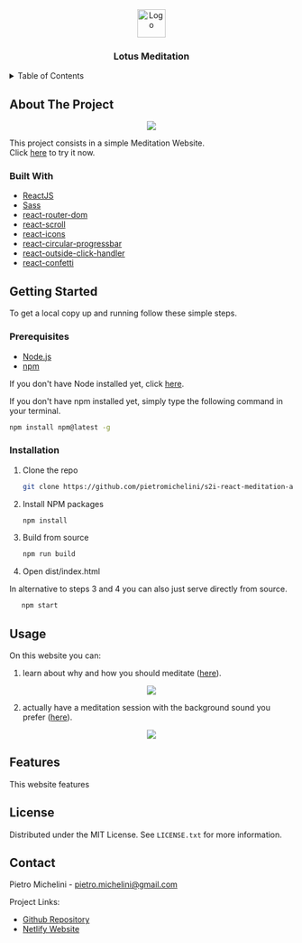 <!-- PROJECT LOGO -->
<div align="center">
  <a href="https://github.com/pietromichelini/s2i-react-meditation-app/">
    <img src="public/favicon.ico" alt="Logo" width="50" height="50">
  </a>
<h3 align="center">Lotus Meditation</h3>
</div>


<!-- TABLE OF CONTENTS -->
<details>
  <summary>Table of Contents</summary>
  <ol>
    <li>
      <a href="#about-the-project">About The Project</a>
      <ul>
        <li><a href="#built-with">Built With</a></li>
      </ul>
    </li>
    <li>
      <a href="#getting-started">Getting Started</a>
      <ul>
        <li><a href="#prerequisites">Prerequisites</a></li>
        <li><a href="#installation">Installation</a></li>
      </ul>
    </li>
    <li><a href="#usage">Usage</a></li>
     <li><a href="#features">Features</a></li>
    <li><a href="#license">License</a></li>
    <li><a href="#contact">Contact</a></li>
  </ol>
</details>

<!-- ABOUT THE PROJECT -->
## About The Project

<p align="center"><img src="https://user-images.githubusercontent.com/95065307/193828489-6c2e22bc-ee08-4679-b032-e5f32070e988.gif" /></p>

<p> This project consists in a simple Meditation Website. </br>
Click <a target="_blank" href="https://lotus-meditation.netlify.app/">here</a> to try it now. </p> 

### Built With
* [ReactJS](https://reactjs.org/)
* [Sass](https://sass-lang.com/)
* [react-router-dom](https://www.npmjs.com/package/react-router-dom)
* [react-scroll](https://www.npmjs.com/package/react-scroll)
* [react-icons](https://www.npmjs.com/package/react-icons)
* [react-circular-progressbar](https://www.npmjs.com/package/react-circular-progressbar)
* [react-outside-click-handler](https://www.npmjs.com/package/react-outside-click-handler)
* [react-confetti](https://www.npmjs.com/package/react-confetti)

<!-- GETTING STARTED -->
## Getting Started

To get a local copy up and running follow these simple steps.

### Prerequisites

* [Node.js](https://nodejs.org/en/)
* [npm](https://docs.npmjs.com/downloading-and-installing-node-js-and-npm)

If you don't have Node installed yet, click [here](https://nodejs.org/en/).

If you don't have npm installed yet, simply type the following command in your terminal.

  ```sh
  npm install npm@latest -g
  ```

### Installation

1. Clone the repo

   ```sh
   git clone https://github.com/pietromichelini/s2i-react-meditation-app.git
   ```
2. Install NPM packages

   ```sh
   npm install
   ```
3. Build from source 

   ```sh
   npm run build
   ```

4. Open dist/index.html 

In alternative to steps 3 and 4 you can also just serve directly from source.
```sh
   npm start
   ```
   
## Usage

On this website you can:

1) learn about why and how you should meditate ([here](https://lotus-meditation.netlify.app/)).

<p align="center"><img src="https://user-images.githubusercontent.com/95065307/193850089-7cf58efc-e3ca-4226-8442-e02b9de9f0df.gif" /></p>

2) actually have a meditation session with the background sound you prefer ([here](https://lotus-meditation.netlify.app/try)).

<p align="center"><img src="https://user-images.githubusercontent.com/95065307/193945447-e6df94be-373c-450e-90b3-c4f3e666e84d.gif" /></p>

<!-- FEATURES -->
## Features

This website features

<!-- LICENSE -->
## License

Distributed under the MIT License. See `LICENSE.txt` for more information.

<!-- CONTACT -->
## Contact

Pietro Michelini - pietro.michelini@gmail.com

Project Links: 
- [Github Repository](https://github.com/github_username/repo_name)
- [Netlify Website](https://lotus-meditation.netlify.app/try)
